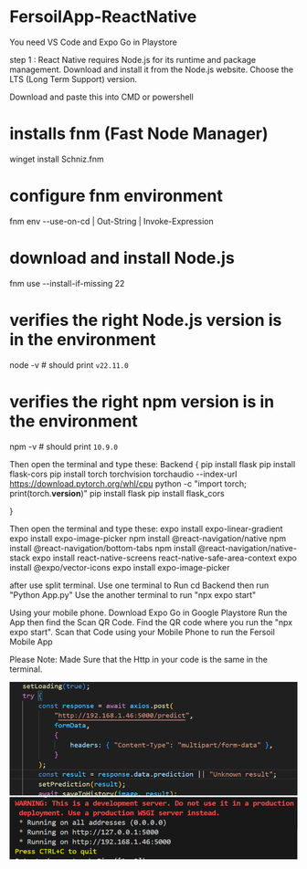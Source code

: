 # FersoilApp-ReactNative

You need VS Code and Expo Go in Playstore

step 1 : React Native requires Node.js for its runtime and package management. Download and install it from the Node.js website. Choose the LTS (Long Term Support) version.

Download and paste this into CMD or powershell
# installs fnm (Fast Node Manager)
winget install Schniz.fnm

# configure fnm environment
fnm env --use-on-cd | Out-String | Invoke-Expression

# download and install Node.js
fnm use --install-if-missing 22

# verifies the right Node.js version is in the environment
node -v # should print `v22.11.0`

# verifies the right npm version is in the environment
npm -v # should print `10.9.0`

Then open the terminal and type these:
Backend {
    pip install flask
    pip install flask-cors
    pip install torch torchvision torchaudio --index-url https://download.pytorch.org/whl/cpu
    python -c "import torch; print(torch.__version__)"
    pip install flask
    pip install flask_cors



}

Then open the terminal and type these:
expo install expo-linear-gradient
expo install expo-image-picker
npm install @react-navigation/native
npm install @react-navigation/bottom-tabs
npm install @react-navigation/native-stack
expo install react-native-screens react-native-safe-area-context
expo install @expo/vector-icons
expo install expo-image-picker

after use split terminal.
Use one terminal to Run cd Backend then run "Python App.py"
Use the another terminal to run "npx expo start"


Using your mobile phone. Download Expo Go in Google Playstore
Run the App then find the Scan QR Code. 
Find the QR code where you run the "npx expo start". 
Scan that Code using your Mobile Phone to run the Fersoil Mobile App


Please Note: Made Sure that the Http in your code is the same in the terminal.

![alt text](image.png)
![alt text](image-1.png)

